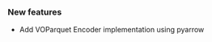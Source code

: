 <!-- Delete the sections that don't apply -->

### New features

- Add VOParquet Encoder implementation using pyarrow
